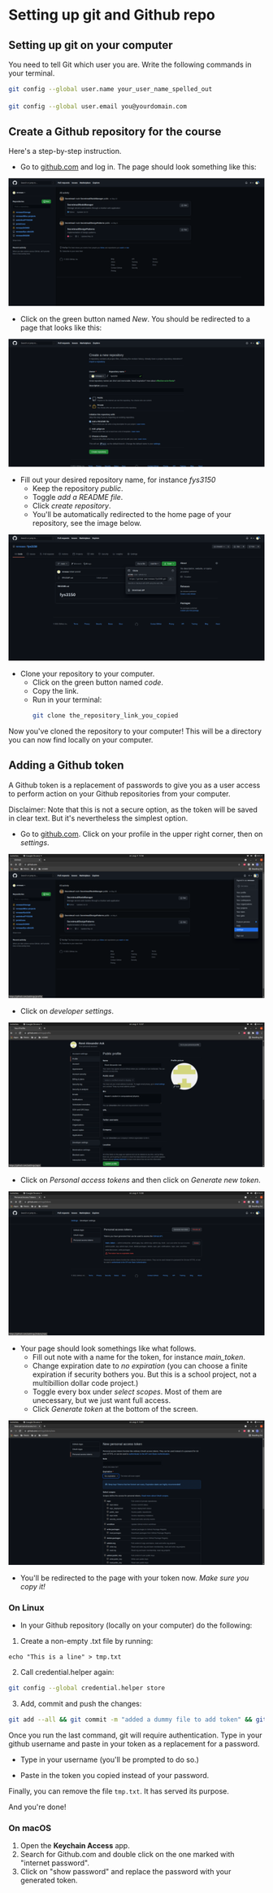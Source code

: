 # Setting up git and Github repo

## Setting up git on your computer

You need to tell Git which user you are. Write the following commands in your terminal.

```sh
git config --global user.name your_user_name_spelled_out

git config --global user.email you@yourdomain.com
```

## Create a Github repository for the course

Here's a step-by-step instruction.

- Go to [github.com](https://github.com/) and log in. The page should look something like this:

![homepage](./imgs/github_homepage.png)

- Click on the green button named *New*. You should be redirected to a page that looks like this:

![create_repo](./imgs/create_repo.png)

- Fill out your desired repository name, for instance *fys3150*
  - Keep the repository *public*.
  - Toggle *add a README file*.
  - Click *create repository*.
  - You'll be automatically redirected to the home page of your repository, see the image below.

![clone_repo](./imgs/clone_repo.png)

- Clone your repository to your computer.  
  - Click on the green button named *code*.
  - Copy the link.
  - Run in your terminal:
    ```sh
    git clone the_repository_link_you_copied
    ```

Now you've cloned the repository to your computer! This will be a directory you can now find locally on your computer.



## Adding a Github token


A Github token is a replacement of passwords to give you as a user access to perform action on your Github repositories from your computer.

Disclaimer: Note that this is not a secure option, as the token will be saved in clear text. But it's nevertheless the simplest option.


- Go to [github.com](https://github.com/). Click on your profile in the upper right corner, then on *settings*.

![go_to_settings](./imgs/go_to_settings.png)

- Click on *developer settings*.

![go_to_developer_settings](./imgs/go_to_developer_settings.png)

- Click on *Personal access tokens* and then click on *Generate new token*.

![generate_new_token](./imgs/generate_new_token.png)

- Your page should look somethings like what follows.
    - Fill out note with a name for the token, for instance *main_token*.
    - Change expiration date to *no expiration* (you can choose a finite expiration if security bothers you. But this is a school project, not a multibillion dollar code project.)
    - Toggle every box under *select scopes*. Most of them are unecessary, but we just want full access.
    - Click *Generate token* at the bottom of the screen.

![token_page](./imgs/token_page.png)

- You'll be redirected to the page with your token now. *Make sure you copy it!*


### On Linux

- In your Github repository (locally on your computer) do the following:

1. Create a non-empty .txt file by running:

```
echo "This is a line" > tmp.txt
```

2. Call credential.helper again:

```sh
git config --global credential.helper store
```

3. Add, commit and push the changes:

```sh
git add --all && git commit -m "added a dummy file to add token" && git push
```
Once you run the last command, git will require authentication. Type in your github username and paste in your token as a replacement for a password.


- Type in your username (you'll be prompted to do so.)

- Paste in the token you copied instead of your password.

Finally, you can remove the file `tmp.txt`. It has served its purpose.

And you're done!

### On macOS

1. Open the **Keychain Access** app.
2. Search for Github.com and double click on the one marked with "internet password".
3. Click on "show password" and replace the password with your generated token.
